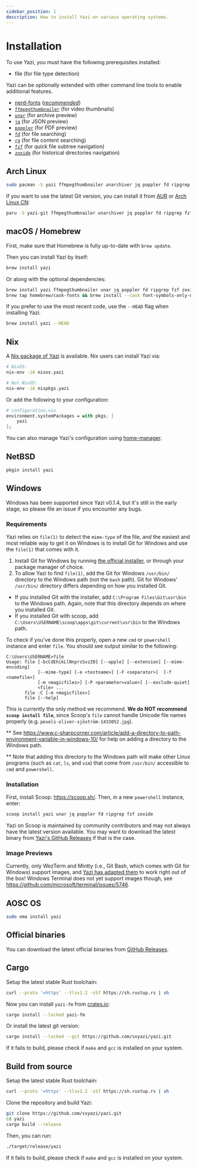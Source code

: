 ```yaml
---
sidebar_position: 1
description: How to install Yazi on various operating systems.
---
```


# Installation

To use Yazi, you must have the following prerequisites installed:

- file (for file type detection)

Yazi can be _optionally_ extended with other command line tools to enable additional features.

- [nerd-fonts](https://www.nerdfonts.com/) ([_recommended_](./faq.md#i-dont-like-nerdfonts))
- [`ffmpegthumbnailer`](https://github.com/dirkvdb/ffmpegthumbnailer) (for video thumbnails)
- [`unar`](https://theunarchiver.com/command-line) (for archive preview)
- [`jq`](https://jqlang.github.io/jq/) (for JSON preview)
- [`poppler`](https://poppler.freedesktop.org/) (for PDF preview)
- [`fd`](https://github.com/sharkdp/fd) (for file searching)
- [`rg`](https://github.com/BurntSushi/ripgrep) (for file content searching)
- [`fzf`](https://github.com/junegunn/fzf) (for quick file subtree navigation)
- [`zoxide`](https://github.com/ajeetdsouza/zoxide) (for historical directories navigation)

## Arch Linux

```bash
sudo pacman -S yazi ffmpegthumbnailer unarchiver jq poppler fd ripgrep fzf zoxide
```

If you want to use the latest Git version, you can install it from [AUR](https://aur.archlinux.org/packages/yazi-git/) or [Arch Linux CN](https://github.com/archlinuxcn/repo/):

```bash
paru -S yazi-git ffmpegthumbnailer unarchiver jq poppler fd ripgrep fzf zoxide
```

## macOS / Homebrew

First, make sure that Homebrew is fully up-to-date with `brew update`.

Then you can install Yazi by itself:

```bash
brew install yazi
```

Or along with the optional dependencies:

```bash
brew install yazi ffmpegthumbnailer unar jq poppler fd ripgrep fzf zoxide
brew tap homebrew/cask-fonts && brew install --cask font-symbols-only-nerd-font
```

If you prefer to use the most recent code, use the `--HEAD` flag when installing Yazi.

```bash
brew install yazi --HEAD
```

## Nix

A [Nix package of Yazi](https://search.nixos.org/packages?channel=unstable&show=yazi) is available. Nix users can install Yazi via:

```bash
# NixOS:
nix-env -iA nixos.yazi

# Not NixOS:
nix-env -iA nixpkgs.yazi
```

Or add the following to your configuration:

```nix
# configuration.nix
environment.systemPackages = with pkgs; [
	yazi
];
```

You can also manage Yazi's configuration using [home-manager](https://nix-community.github.io/home-manager/options.html#opt-programs.yazi.enable).

## NetBSD

```bash
pkgin install yazi
```

## Windows

Windows has been supported since Yazi v0.1.4, but it's still in the early stage, so please file an issue if you encounter any bugs.

### Requirements

Yazi relies on `file(1)` to detect the `mime-type` of the file, and the easiest and most reliable way to get it on Windows is to install Git for Windows and use the `file(1)` that comes with it.

1. Install Git for Windows by running [the official installer](https://git-scm.com/download/win), or through your package manager of choice.
2. To allow Yazi to find `file(1)`, add the Git for Windows `/usr/bin/` directory to the Windows path (not the `bash` path). Git for Windows' `/usr/bin/` directory differs depending on how you installed Git.

- If you installed Git with the installer, add `C:\Program Files\Git\usr\bin` to the Windows path. Again, note that this directory depends on where you installed Git.
- If you installed Git with scoop, add `C:\Users\USERNAME\scoop\apps\git\current\usr\bin` to the Windows path.

To check if you've done this properly, open a new `cmd` or `powershell` instance and enter `file`. You should see output similar to the following:

```
C:\Users\USERNAME>file
Usage: file [-bcCdEhikLlNnprsSvzZ0] [--apple] [--extension] [--mime-encoding]
            [--mime-type] [-e <testname>] [-F <separator>]  [-f <namefile>]
            [-m <magicfiles>] [-P <parameter=value>] [--exclude-quiet]
            <file> ...
       file -C [-m <magicfiles>]
       file [--help]

```

This is currently the only method we recommend. **We do NOT recommend `scoop install file`**, since Scoop's `file` cannot handle Unicode file names properly (e.g. `pexels-oliver-sjöström-1433052.jpg`).

\*\* See https://www.c-sharpcorner.com/article/add-a-directory-to-path-environment-variable-in-windows-10/ for help on adding a directory to the Windows path.

\*\* Note that adding this directory to the Windows path will make other Linux programs (such as `cat`, `ls`, and `vim`) that come from `/usr/bin/` accessible to `cmd` and `powershell`.

### Installation

First, install Scoop: https://scoop.sh/. Then, in a new `powershell` instance, enter:

```sh
scoop install yazi unar jq poppler fd ripgrep fzf zoxide
```

Yazi on Scoop is maintained by community contributors and may not always have the latest version available. You may want to download the latest binary from [Yazi's GitHub Releases](https://github.com/sxyazi/yazi/releases) if that is the case.

### Image Previews

Currently, only WezTerm and Mintty (i.e., Git Bash, which comes with Git for Windows) support images, and [Yazi has adapted them](https://github.com/sxyazi/yazi#image-preview) to work right out of the box! Windows Terminal does not yet support images though, see https://github.com/microsoft/terminal/issues/5746.

## AOSC OS

```bash
sudo oma install yazi
```

## Official binaries

You can download the latest official binaries from [GitHub Releases](https://github.com/sxyazi/yazi/releases).

## Cargo

Setup the latest stable Rust toolchain:

```bash
curl --proto '=https' --tlsv1.2 -sSf https://sh.rustup.rs | sh
```

Now you can install `yazi-fm` from [crates.io](https://crates.io/crates/yazi-fm):

```bash
cargo install --locked yazi-fm
```

Or install the latest git version:

```bash
cargo install --locked --git https://github.com/sxyazi/yazi.git
```

If it fails to build, please check if `make` and `gcc` is installed on your system.

## Build from source

Setup the latest stable Rust toolchain:

```bash
curl --proto '=https' --tlsv1.2 -sSf https://sh.rustup.rs | sh
```

Clone the repository and build Yazi:

```bash
git clone https://github.com/sxyazi/yazi.git
cd yazi
cargo build --release
```

Then, you can run:

```bash
./target/release/yazi
```

If it fails to build, please check if `make` and `gcc` is installed on your system.
